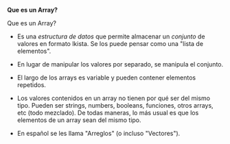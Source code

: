 **Que es un Array?**

Que es un Array?

- Es una *estructura de datos* que permite almacenar un *conjunto* de valores en formato lkista. Se los puede pensar como una "lista de elementos".

- En lugar de manipular los valores por separado, se manipula el conjunto.

- El largo de los arrays es variable y pueden contener elementos repetidos.

- Los valores contenidos en un array no tienen por qué ser del mismo tipo.
Pueden ser strings, numbers, booleans, funciones, otros arrays, etc (todo mezclado).
De todas maneras, lo más usual es que los elementos de un array sean del mismo tipo.

- En español se les llama "Arreglos" (o incluso "Vectores").

